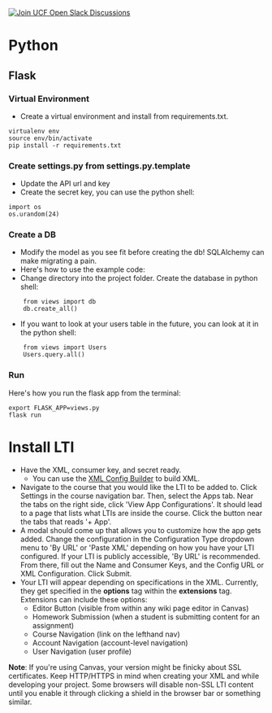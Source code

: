 [![Join UCF Open Slack Discussions](https://ucf-open-slackin.herokuapp.com/badge.svg)](https://ucf-open-slackin.herokuapp.com/)

# Python
## Flask


### Virtual Environment
- Create a virtual environment and install from requirements.txt.

```
virtualenv env
source env/bin/activate
pip install -r requirements.txt
```

### Create settings.py from settings.py.template
- Update the API url and key
- Create the secret key, you can use the python shell:

```
import os
os.urandom(24)
```


### Create a DB
- Modify the model as you see fit before creating the db! SQLAlchemy can make migrating a pain.
- Here's how to use the example code:
- Change directory into the project folder. Create the database in python shell:
```
    from views import db
    db.create_all()
```
- If you want to look at your users table in the future, you can look at it in the python shell:
```
    from views import Users
    Users.query.all()
```

### Run
Here's how you run the flask app from the terminal:
```
export FLASK_APP=views.py
flask run
```

# Install LTI
- Have the XML, consumer key, and secret ready.
    - You can use the [XML Config Builder](https://www.edu-apps.org/build_xml.html) to build XML.
- Navigate to the course that you would like the LTI to be added to. Click Settings in the course navigation bar. Then, select the Apps tab. Near the tabs on the right side, click 'View App Configurations'. It should lead to a page that lists what LTIs are inside the course. Click the button near the tabs that reads '+ App'.
- A modal should come up that allows you to customize how the app gets added. Change the configuration in the Configuration Type dropdown menu to 'By URL' or 'Paste XML' depending on how you have your LTI configured. If your LTI is publicly accessible, 'By URL' is recommended. From there, fill out the Name and Consumer Keys, and the Config URL or XML Configuration. Click Submit.
- Your LTI will appear depending on specifications in the XML. Currently, they get specified in the **options** tag within the **extensions** tag. Extensions can include these options:
    - Editor Button (visible from within any wiki page editor in Canvas)
    - Homework Submission (when a student is submitting content for an assignment)
    - Course Navigation (link on the lefthand nav)
    - Account Navigation (account-level navigation)
    - User Navigation (user profile)

**Note**: If you're using Canvas, your version might be finicky about SSL certificates. Keep HTTP/HTTPS in mind when creating your XML and while developing your project. Some browsers will disable non-SSL LTI content until you enable it through clicking a shield in the browser bar or something similar.